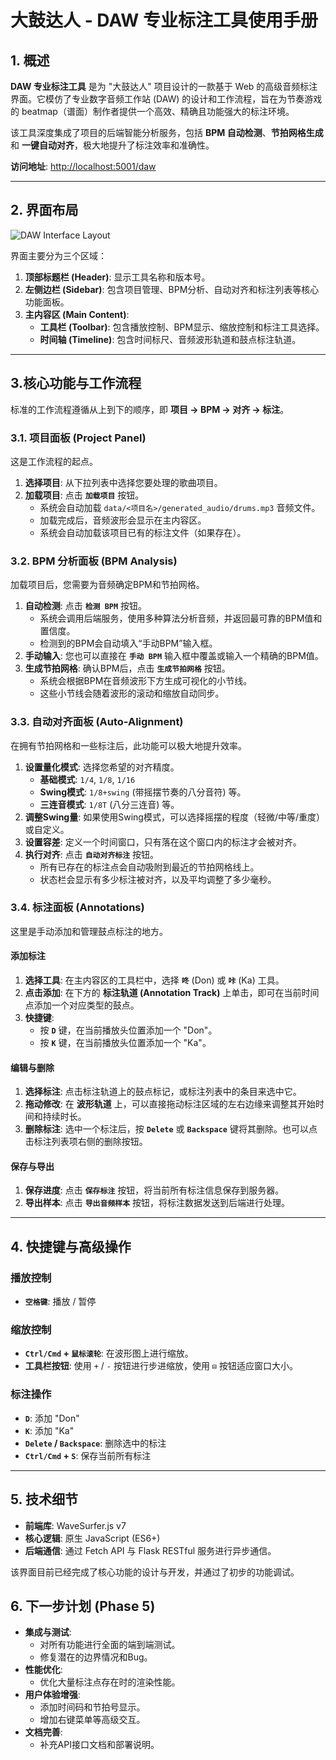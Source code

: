 # 大鼓达人 - DAW 专业标注工具使用手册

## 1. 概述

**DAW 专业标注工具** 是为 "大鼓达人" 项目设计的一款基于 Web 的高级音频标注界面。它模仿了专业数字音频工作站 (DAW) 的设计和工作流程，旨在为节奏游戏的 beatmap（谱面）制作者提供一个高效、精确且功能强大的标注环境。

该工具深度集成了项目的后端智能分析服务，包括 **BPM 自动检测**、**节拍网格生成** 和 **一键自动对齐**，极大地提升了标注效率和准确性。

**访问地址**: [http://localhost:5001/daw](http://localhost:5001/daw)

---

## 2. 界面布局

![DAW Interface Layout](URL_to_interface_screenshot)  <!-- 占位符 -->

界面主要分为三个区域：

1.  **顶部标题栏 (Header)**: 显示工具名称和版本号。
2.  **左侧边栏 (Sidebar)**: 包含项目管理、BPM分析、自动对齐和标注列表等核心功能面板。
3.  **主内容区 (Main Content)**:
    *   **工具栏 (Toolbar)**: 包含播放控制、BPM显示、缩放控制和标注工具选择。
    *   **时间轴 (Timeline)**: 包含时间标尺、音频波形轨道和鼓点标注轨道。

---

## 3.核心功能与工作流程

标准的工作流程遵循从上到下的顺序，即 **项目 -> BPM -> 对齐 -> 标注**。

### 3.1. 项目面板 (Project Panel)

这是工作流程的起点。

1.  **选择项目**: 从下拉列表中选择您要处理的歌曲项目。
2.  **加载项目**: 点击 **`加载项目`** 按钮。
    *   系统会自动加载 `data/<项目名>/generated_audio/drums.mp3` 音频文件。
    *   加载完成后，音频波形会显示在主内容区。
    *   系统会自动加载该项目已有的标注文件（如果存在）。

### 3.2. BPM 分析面板 (BPM Analysis)

加载项目后，您需要为音频确定BPM和节拍网格。

1.  **自动检测**: 点击 **`检测 BPM`** 按钮。
    *   系统会调用后端服务，使用多种算法分析音频，并返回最可靠的BPM值和置信度。
    *   检测到的BPM会自动填入“手动BPM”输入框。
2.  **手动输入**: 您也可以直接在 **`手动 BPM`** 输入框中覆盖或输入一个精确的BPM值。
3.  **生成节拍网格**: 确认BPM后，点击 **`生成节拍网格`** 按钮。
    *   系统会根据BPM在音频波形下方生成可视化的小节线。
    *   这些小节线会随着波形的滚动和缩放自动同步。

### 3.3. 自动对齐面板 (Auto-Alignment)

在拥有节拍网格和一些标注后，此功能可以极大地提升效率。

1.  **设置量化模式**: 选择您希望的对齐精度。
    *   **基础模式**: `1/4`, `1/8`, `1/16`
    *   **Swing模式**: `1/8+swing` (带摇摆节奏的八分音符) 等。
    *   **三连音模式**: `1/8T` (八分三连音) 等。
2.  **调整Swing量**: 如果使用Swing模式，可以选择摇摆的程度（轻微/中等/重度）或自定义。
3.  **设置容差**: 定义一个时间窗口，只有落在这个窗口内的标注才会被对齐。
4.  **执行对齐**: 点击 **`自动对齐标注`** 按钮。
    *   所有已存在的标注点会自动吸附到最近的节拍网格线上。
    *   状态栏会显示有多少标注被对齐，以及平均调整了多少毫秒。

### 3.4. 标注面板 (Annotations)

这里是手动添加和管理鼓点标注的地方。

#### 添加标注

1.  **选择工具**: 在主内容区的工具栏中，选择 **`咚`** (Don) 或 **`咔`** (Ka) 工具。
2.  **点击添加**: 在下方的 **标注轨道 (Annotation Track)** 上单击，即可在当前时间点添加一个对应类型的鼓点。
3.  **快捷键**:
    *   按 **`D`** 键，在当前播放头位置添加一个 "Don"。
    *   按 **`K`** 键，在当前播放头位置添加一个 "Ka"。

#### 编辑与删除

1.  **选择标注**: 点击标注轨道上的鼓点标记，或标注列表中的条目来选中它。
2.  **拖动修改**: 在 **波形轨道** 上，可以直接拖动标注区域的左右边缘来调整其开始时间和持续时长。
3.  **删除标注**: 选中一个标注后，按 **`Delete`** 或 **`Backspace`** 键将其删除。也可以点击标注列表项右侧的删除按钮。

#### 保存与导出

1.  **保存进度**: 点击 **`保存标注`** 按钮，将当前所有标注信息保存到服务器。
2.  **导出样本**: 点击 **`导出音频样本`** 按钮，将标注数据发送到后端进行处理。

---

## 4. 快捷键与高级操作

### 播放控制
- **`空格键`**: 播放 / 暂停

### 缩放控制
- **`Ctrl/Cmd` + `鼠标滚轮`**: 在波形图上进行缩放。
- **工具栏按钮**: 使用 `+` / `-` 按钮进行步进缩放，使用 `⊟` 按钮适应窗口大小。

### 标注操作
- **`D`**: 添加 "Don"
- **`K`**: 添加 "Ka"
- **`Delete` / `Backspace`**: 删除选中的标注
- **`Ctrl/Cmd` + `S`**: 保存当前所有标注

---

## 5. 技术细节

- **前端库**: WaveSurfer.js v7
- **核心逻辑**: 原生 JavaScript (ES6+)
- **后端通信**: 通过 Fetch API 与 Flask RESTful 服务进行异步通信。

该界面目前已经完成了核心功能的设计与开发，并通过了初步的功能调试。

## 6. 下一步计划 (Phase 5)

- **集成与测试**:
  - 对所有功能进行全面的端到端测试。
  - 修复潜在的边界情况和Bug。
- **性能优化**:
  - 优化大量标注点存在时的渲染性能。
- **用户体验增强**:
  - 添加时间码和节拍号显示。
  - 增加右键菜单等高级交互。
- **文档完善**:
  - 补充API接口文档和部署说明。